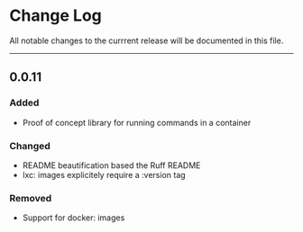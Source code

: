 # Change Log

All notable changes to the currrent release will be documented in this file.

---

## 0.0.11

### Added

- Proof of concept library for running commands in a container

### Changed

- README beautification based the Ruff README
- lxc: images explicitely require a :version tag

### Removed

- Support for docker: images
